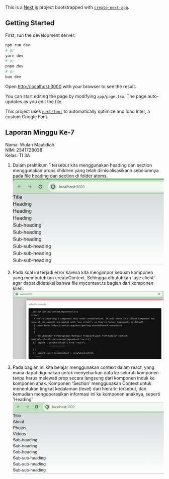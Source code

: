 This is a [Next.js](https://nextjs.org/) project bootstrapped with [`create-next-app`](https://github.com/vercel/next.js/tree/canary/packages/create-next-app).

## Getting Started

First, run the development server:

```bash
npm run dev
# or
yarn dev
# or
pnpm dev
# or
bun dev
```

Open [http://localhost:3000](http://localhost:3000) with your browser to see the result.

You can start editing the page by modifying `app/page.tsx`. The page auto-updates as you edit the file.

This project uses [`next/font`](https://nextjs.org/docs/basic-features/font-optimization) to automatically optimize and load Inter, a custom Google Font.

## Laporan Minggu Ke-7
Nama: Wulan Maulidiah <br>
NIM: 2341728038 <br>
Kelas: TI 3A

1. Dalam praktikum 1 tersebut kita menggunakan heading dan section menggunakan props children yang telah diinisialisasikann sebelumnya pada file heading dan section di folder atoms. <br>
![Screenshoot](assets-report/W07-1.png) 

2. Pada soal ini terjadi error karena kita mengimpor sebuah komponen yang membutuhkan createContext. Sehingga dibutuhkan 'use client' agar dapat dideteksi bahwa file mycontext.ts bagian dari komponen klien.
![Screenshoot](assets-report/W07-2.png) 

3. Pada bagian ini kita belajar menggunakan context dalam react, yang mana dapat digunakan untuk menyebarkan data ke seluruh komponen tanpa harus melewati prop secara langsung dari komponen induk ke komponen anak. Komponen 'Section' menggunakan Context untuk menentukan tingkat kedalaman (level) dari hierarki tersebut, dan kemudian mengoperasikan informasi ini ke komponen anaknya, seperti 'Heading'
![Screenshoot](assets-report/W07-3.png) 